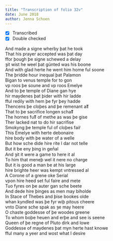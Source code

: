 ```yaml
---
title: "Transcription of folio 32v"
date: June 2018
author: Jenna Schoen
---
```

- [X] Transcribed
- [x] Double checked

And made a signe wherby þat he took  
That his prayer accepted was þat day  
ffor þough þe signe schewed a delay  
ȝit wist he weel þat gũnted was his boone  
And with glad herte he went him home ful soone  
The þridde hour inequal þat Palamon  
Bigan to venus temple for to gon  
vp roos þe soune and vp roos Emelye  
And to þe temple of Diane gan hye  
hir maydenes þat þider with hir ladde  
fful redily with hem þe fyr þey hadde  
Thencens þe cloþes and þe remenant aỻ    
That to þe sacrifice longen schaỻ    
The hornes fuỻ of methe as was þe gise  
Ther lacked nat to do hir sacrifise  
Smokyng þe temple ful of cloþes fair̉  
This Emelye with herte debonaire  
hire body with þe water of a welle  
But how sche dide hire rite I dar not telle  
But it be eny þing in gen̔al  
And ȝit it were a game to here it al  
To him that meneþ wel it nere no charge  
But it is good a man be at his large  
hire brighte heer was kempt vntressed al  
A Corone of a grene oke Serial  
vpon hire heed set ful faire and mete  
Tuo fyres on þe auter gan sche beete  
And dede hire þinges as men may biholde  
In Stace of Thebes and þise bookes olde  
whan kyndled was þe fyr wiþ pitous cheere  
vnto Diane sche spak as ȝe may heere  
O chaste goddesse of þe woodes greene  
To whom boþe heuen and erþe and see is seene  
Queen of þe regne of Pluto dirk and lowe  
Goddesse of maydenes þat myn herte hast knowe  
fful many a yeer and wost what I desire  

